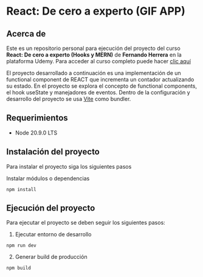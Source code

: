 # React: De cero a experto (GIF APP)

## Acerca de

Este es un repositorio personal para ejecución del proyecto del curso **React: De cero a experto (Hooks y MERN)** de **Fernando Herrera** en la plataforma Udemy. Para acceder al curso completo puede hacer [clic aquí](https://www.udemy.com/course/react-cero-experto/)

El proyecto desarrollado a continuación es una implementación de un functional component de REACT que incrementa un contador actualizando su estado. En el proyecto se explora el concepto de functional components, el hook useState y manejadores de eventos. Dentro de la configuración y desarrollo del proyecto se usa [Vite](https://vitejs.dev/) como bundler.

## Requerimientos

- Node 20.9.0 LTS

## Instalación del proyecto

Para instalar el proyecto siga los siguientes pasos

Instalar módulos o dependencias

```
npm install
```

## Ejecución del proyecto

Para ejecutar el proyecto se deben seguir los siguientes pasos:

1. Ejecutar entorno de desarrollo

```
npm run dev
```

2. Generar build de producción

```
npm build
```
